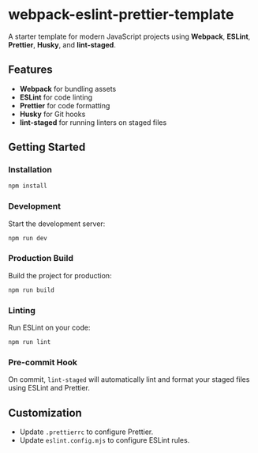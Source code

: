 # webpack-eslint-prettier-template

A starter template for modern JavaScript projects using **Webpack**, **ESLint**, **Prettier**, **Husky**, and **lint-staged**.

## Features

- **Webpack** for bundling assets
- **ESLint** for code linting
- **Prettier** for code formatting
- **Husky** for Git hooks
- **lint-staged** for running linters on staged files

## Getting Started

### Installation

```bash
npm install
```

### Development

Start the development server:

```bash
npm run dev
```

### Production Build

Build the project for production:

```bash
npm run build
```

### Linting

Run ESLint on your code:

```bash
npm run lint
```

### Pre-commit Hook

On commit, `lint-staged` will automatically lint and format your staged files using ESLint and Prettier.

## Customization

- Update `.prettierrc` to configure Prettier.
- Update `eslint.config.mjs` to configure ESLint rules.
